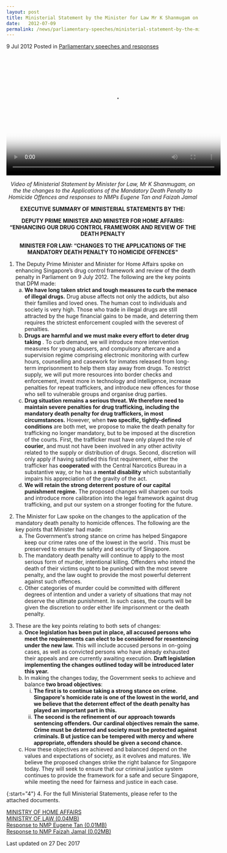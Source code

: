 ```yaml
---
layout: post
title: Ministerial Statement by the Minister for Law Mr K Shanmugam on the changes to the Applications of the Mandatory Death Penalty to Homicide Offences
date:   2012-07-09
permalink: /news/parliamentary-speeches/ministerial-statement-by-the-minister-for-law-mr-k-shanmugam-on-the-changes-to-the-applications-of
---
```


9 Jul 2012 Posted in [Parliamentary speeches and responses](/news/parliamentary-speeches) 

<video class="video-centered" id="video1"  src="https://evvomedia.pc-s.cdn.bitgravity.com/cdn/_definst_/evvomedia/minlaw/admin/profilea_HD__57659a_640x360_700k.mp4/playlist.m3u8" height="315" width="560" poster="http://bitcast-a.v1.hkg1.bitgravity.com/evvomedia/minlaw/admin/profilea_HD__57659a_640x360_700k.jpg" controls="controls"></video>


<p style="text-align: center"><i>Video of Ministerial Statement by Minister for Law, Mr K Shanmugam, on the the changes to the Applications of the Mandatory Death Penalty to Homicide Offences and responses to NMPs Eugene Tan and Faizah Jamal</i></p>

<p style="text-align: center"><strong>EXECUTIVE SUMMARY OF MINISTERIAL STATEMENTS BY THE:</strong></p>

<p style="text-align: center"><strong>DEPUTY PRIME MINISTER AND MINISTER FOR HOME AFFAIRS: “ENHANCING OUR DRUG CONTROL FRAMEWORK AND REVIEW OF THE DEATH PENALTY</strong></p>

<p style="text-align: center"><strong>MINISTER FOR LAW: “CHANGES TO THE APPLICATIONS OF THE MANDATORY DEATH PENALTY TO HOMICIDE OFFENCES"</strong></p>

<ol>
<li>The Deputy Prime Minister and Minister for Home Affairs spoke on enhancing Singapore’s drug control framework and review of the death penalty in Parliament on 9 July 2012. The following are the key points that DPM made:

<ol style="list-style-type: lower-alpha">

<li><strong>We have long taken strict and tough measures to curb the menace of illegal drugs.</strong> Drug abuse affects not only the addicts, but also their families and loved ones. The human cost to individuals and society is very high. Those who trade in illegal drugs are still attracted by the huge financial gains to be made, and deterring them requires the strictest enforcement coupled with the severest of penalties. </li>

<li><strong>Drugs are harmful and we must make every effort to deter drug taking</strong> . To curb demand, we will introduce more intervention measures for young abusers, and compulsory aftercare and a supervision regime comprising electronic monitoring with curfew hours, counselling and casework for inmates released from long-term imprisonment to help them stay away from drugs. To restrict supply, we will put more resources into border checks and enforcement, invest more in technology and intelligence, increase penalties for repeat traffickers, and introduce new offences for those who sell to vulnerable groups and organise drug parties. </li>

<li><strong>Drug situation remains a serious threat. We therefore need to maintain severe penalties for drug trafficking, including the mandatory death penalty for drug traffickers, in most circumstances.</strong> However, when <strong>two specific, tightly-defined conditions</strong> are both met, we propose to make the death penalty for trafficking no longer mandatory, but to be imposed at the discretion of the courts. First, the trafficker must have only played the role of <strong>courier</strong>, and must not have been involved in any other activity related to the supply or distribution of drugs. Second, discretion will only apply if having satisfied this first requirement, either the trafficker has <strong>cooperated</strong> with the Central Narcotics Bureau in a substantive way, or he has a <strong>mental disability</strong> which substantially impairs his appreciation of the gravity of the act. </li>
                                                                                                                         
<li><strong>We will retain the strong deterrent posture of our capital punishment regime.</strong> The proposed changes will sharpen our tools and introduce more calibration into the legal framework against drug trafficking, and put our system on a stronger footing for the future. </li>

</ol>

</li>

</ol>


<ol start="2">
<li>The Minister for Law spoke on the changes to the application of the mandatory death penalty to homicide offences. The following are the key points that Minister had made:

<ol style="list-style-type: lower-alpha">
<li>The Government’s strong stance on crime has helped Singapore keep our crime rates one of the lowest in the world . This must be preserved to ensure the safety and security of Singapore. </li>

<li>The mandatory death penalty will continue to apply to the most serious form of murder, intentional killing.  Offenders who intend the death of their victims ought to be punished with the most severe penalty, and the law ought to provide the most powerful deterrent against such offences. </li>

<li>Other categories of murder could be committed with different degrees of intention and under a variety of situations that may not deserve the ultimate punishment. In such cases, the courts will be given the discretion to order either life imprisonment or the death penalty. </li>
</ol>
</li>
</ol>



<ol start="3">
<li>These are the key points relating to both sets of changes:

<ol style="list-style-type: lower-alpha">

<li> <strong>Once legislation has been put in place, all accused persons who meet the requirements can elect to be considered for resentencing under the new law.</strong>  This will include accused persons in on-going cases, as well as convicted persons who have already exhausted their appeals and are currently awaiting execution. <strong>Draft legislation implementing the changes outlined today will be introduced later this year.</strong></li>
<li> In making the changes today, the Government seeks to achieve and balance <strong>two broad objectives</strong>:

<ol style="list-style-type: lower-roman">
<li><strong>The first is to continue taking a strong stance on crime. Singapore's homicide rate is one of the lowest in the world, and we believe that the  deterrent effect of the death penalty has played an important part in this. </strong>
</li>

<li><strong> The second is the refinement of our approach towards sentencing  offenders. Our cardinal objectives remain the same. Crime must be deterred and society must be protected against criminals.  B ut justice can be tempered with mercy and where appropriate, offenders should be given a second chance.</strong></li>
</ol>

</li>
<li> How these objectives are achieved and balanced depend on the values and expectations of society, as it evolves and matures. We believe the proposed changes strike the right balance for Singapore today. They will seek to ensure that our criminal justice system continues to provide the framework for a safe and secure Singapore, while meeting the need for fairness and justice in each case. </li>
</ol>
</li>
</ol>

{:start="4"}
4. For the full Ministerial Statements, please refer to the attached documents.

[MINISTRY OF HOME AFFAIRS](http://www.mha.gov.sg/news_details.aspx?nid=MjUzMg%3d%3d-N4I1YQwYBNE%3d)  
[MINISTRY OF LAW (0.04MB)](/files/news/parliamentary-speeches/2012/07/linkclick4dc3.pdf)  
[Response to NMP Eugene Tan (0.01MB)](/files/news/parliamentary-speeches/2012/07/linkclickc273.pdf)  
[Response to NMP Faizah Jamal (0.02MB)](/files/news/parliamentary-speeches/2012/07/linkclick31fb.pdf)

<p class="right-side-updated">Last updated on 27 Dec 2017</p> 
